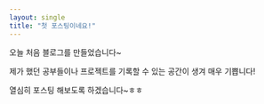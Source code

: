 ```yaml
---
layout: single
title: "첫 포스팅이네요!"
---
```


오늘 처음 블로그를 만들었습니다~

제가 했던 공부들이나 프로젝트를 기록할 수 있는 공간이 생겨 매우 기쁩니다!

열심히 포스팅 해보도록 하겠습니다~ㅎㅎ
